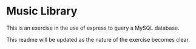 # Music Library

 This is an exercise in the use of express to query a MySQL database.

 This readme will be updated as the nature of the exercise becomes clear.